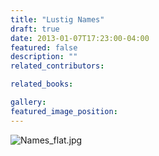 ```yaml
---
title: "Lustig Names"
draft: true
date: 2013-01-07T17:23:00-04:00
featured: false
description: ""
related_contributors:

related_books:

gallery:
featured_image_position: 
---
```


![Names_flat.jpg](http://ndbooks.com/images/journal/Names_flat.jpg)

